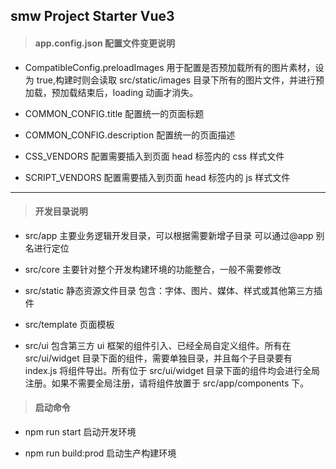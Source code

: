 ## smw Project Starter Vue3

> #### app.config.json 配置文件变更说明

- CompatibleConfig.preloadImages 用于配置是否预加载所有的图片素材，设为 true,构建时则会读取 src/static/images 目录下所有的图片文件，并进行预加载，预加载结束后，loading 动画才消失。

- COMMON_CONFIG.title 配置统一的页面标题
- COMMON_CONFIG.description 配置统一的页面描述
- CSS_VENDORS 配置需要插入到页面 head 标签内的 css 样式文件
- SCRIPT_VENDORS 配置需要插入到页面 head 标签内的 js 样式文件

---

> #### 开发目录说明

- src/app 主要业务逻辑开发目录，可以根据需要新增子目录 可以通过@app 别名进行定位

- src/core 主要针对整个开发构建环境的功能整合，一般不需要修改

- src/static 静态资源文件目录 包含：字体、图片、媒体、样式或其他第三方插件

- src/template 页面模板

- src/ui 包含第三方 ui 框架的组件引入、已经全局自定义组件。所有在 src/ui/widget 目录下面的组件，需要单独目录，并且每个子目录要有 index.js 将组件导出。所有位于 src/ui/widget 目录下面的组件均会进行全局注册。如果不需要全局注册，请将组件放置于 src/app/components 下。

> #### 启动命令

- npm run start 启动开发环境

- npm run build:prod 启动生产构建环境
